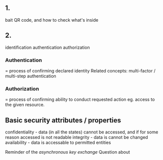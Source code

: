 ## 1.
bait QR code, and how to check what's inside
## 2.
identification
authentication
authorization
### Authentication
= process of confirming declared identity
Related concepts: multi-factor / multi-step authentication
### Authorization
= process of confirming ability to conduct
requested action eg. access to the given resource.

## Basic security attributes / properties
confidentiality - data (in all the states) cannot be accessed, and if for some reason accessed is not readable
integrity - data is cannot be changed
availability - data is accessable to permitted entities

Reminder of the *asynchronous key exchange*
Question about 